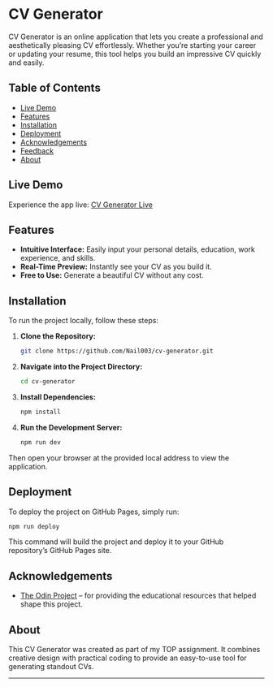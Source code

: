 # CV Generator

CV Generator is an online application that lets you create a professional and aesthetically pleasing CV effortlessly. Whether you’re starting your career or updating your resume, this tool helps you build an impressive CV quickly and easily.

## Table of Contents

- [Live Demo](#live-demo)
- [Features](#features)
- [Installation](#installation)
- [Deployment](#deployment)
- [Acknowledgements](#acknowledgements)
- [Feedback](#feedback)
- [About](#about)

## Live Demo

Experience the app live: [CV Generator Live](https://nail003.github.io/cv-generator)

## Features

- **Intuitive Interface:** Easily input your personal details, education, work experience, and skills.
- **Real-Time Preview:** Instantly see your CV as you build it.
- **Free to Use:** Generate a beautiful CV without any cost.

## Installation

To run the project locally, follow these steps:

1. **Clone the Repository:**

   ```bash
   git clone https://github.com/Nail003/cv-generator.git
   ```

2. **Navigate into the Project Directory:**

   ```bash
   cd cv-generator
   ```

3. **Install Dependencies:**

   ```bash
   npm install
   ```

4. **Run the Development Server:**

   ```bash
   npm run dev
   ```

Then open your browser at the provided local address to view the application.

## Deployment

To deploy the project on GitHub Pages, simply run:

```bash
npm run deploy
```

This command will build the project and deploy it to your GitHub repository’s GitHub Pages site.

## Acknowledgements

- [The Odin Project](https://www.theodinproject.com) – for providing the educational resources that helped shape this project.

## About

This CV Generator was created as part of my TOP assignment. It combines creative design with practical coding to provide an easy-to-use tool for generating standout CVs.

---
